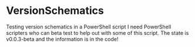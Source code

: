 # VersionSchematics
Testing version schematics in a PowerShell script
I need PowerShell scripters who can beta test to help out with some of this script.
The state is v0.0.3-beta and the information is in the code! 
